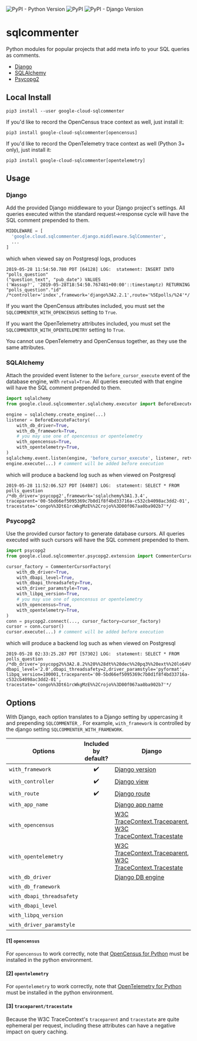 ![PyPI - Python Version](https://img.shields.io/pypi/pyversions/google-cloud-sqlcommenter)
![PyPI](https://img.shields.io/pypi/v/google-cloud-sqlcommenter)
![PyPI - Django Version](https://img.shields.io/pypi/djversions/google-cloud-sqlcommenter)

# sqlcommenter

Python modules for popular projects that add meta info to your SQL queries as comments.

 * [Django](#django)
 * [SQLAlchemy](#sqlalchemy)
 * [Psycopg2](#psycopg2)

## Local Install

```shell
pip3 install --user google-cloud-sqlcommenter
```

If you'd like to record the OpenCensus trace context as well, just install it:

```shell
pip3 install google-cloud-sqlcommenter[opencensus]
```

If you'd like to record the OpenTelemetry trace context as well (Python 3+ only),
just install it:

```shell
pip3 install google-cloud-sqlcommenter[opentelemetry]
```

## Usage

### Django

Add the provided Django middleware to your Django project's settings. All queries executed within the standard request→response cycle will have the SQL comment prepended to them.

```python
MIDDLEWARE = [
  'google.cloud.sqlcommenter.django.middleware.SqlCommenter',
  ...
]
```

which when viewed say on Postgresql logs, produces
```shell
2019-05-28 11:54:50.780 PDT [64128] LOG:  statement: INSERT INTO "polls_question"
("question_text", "pub_date") VALUES
('Wassup?', '2019-05-28T18:54:50.767481+00:00'::timestamptz) RETURNING
"polls_question"."id" /*controller='index',framework='django%3A2.2.1',route='%5Epolls/%24'*/
```
If you want the OpenCensus attributes included, you must set the
``SQLCOMMENTER_WITH_OPENCENSUS`` setting to ``True``.

If you want the OpenTelemetry attributes included, you must set the
``SQLCOMMENTER_WITH_OPENTELEMETRY`` setting to ``True``.

You cannot use OpenTelemetry and OpenCensus together, as they use the same attributes.

### SQLAlchemy

Attach the provided event listener to the `before_cursor_execute` event of the database engine, with `retval=True`. All queries executed with that engine will have the SQL comment prepended to them.

```python
import sqlalchemy
from google.cloud.sqlcommenter.sqlalchemy.executor import BeforeExecuteFactory

engine = sqlalchemy.create_engine(...)
listener = BeforeExecuteFactory(
    with_db_driver=True,
    with_db_framework=True,
    # you may use one of opencensus or opentelemetry
    with_opencensus=True,
    with_opentelemetry=True,
)
sqlalchemy.event.listen(engine, 'before_cursor_execute', listener, retval=True)
engine.execute(...) # comment will be added before execution
```

which will produce a backend log such as when viewed on Postgresql
```shell
2019-05-28 11:52:06.527 PDT [64087] LOG:  statement: SELECT * FROM polls_question
/*db_driver='psycopg2',framework='sqlalchemy%3A1.3.4',
traceparent='00-5bd66ef5095369c7b0d1f8f4bd33716a-c532cb4098ac3dd2-01',
tracestate='congo%%3Dt61rcWkgMzE%%2Crojo%%3D00f067aa0ba902b7'*/
```

### Psycopg2

Use the provided cursor factory to generate database cursors. All queries executed with such cursors will have the SQL comment prepended to them.

```python
import psycopg2
from google.cloud.sqlcommenter.psycopg2.extension import CommenterCursorFactory

cursor_factory = CommenterCursorFactory(
    with_db_driver=True,
    with_dbapi_level=True,
    with_dbapi_threadsafety=True,
    with_driver_paramstyle=True,
    with_libpq_version=True,
    # you may use one of opencensus or opentelemetry
    with_opencensus=True,
    with_opentelemetry=True,
)
conn = psycopg2.connect(..., cursor_factory=cursor_factory)
cursor = conn.cursor()
cursor.execute(...) # comment will be added before execution
```

which will produce a backend log such as when viewed on Postgresql
```shell
2019-05-28 02:33:25.287 PDT [57302] LOG:  statement: SELECT * FROM
polls_question /*db_driver='psycopg2%%3A2.8.2%%20%%28dt%%20dec%%20pq3%%20ext%%20lo64%%29',
dbapi_level='2.0',dbapi_threadsafety=2,driver_paramstyle='pyformat',
libpq_version=100001,traceparent='00-5bd66ef5095369c7b0d1f8f4bd33716a-c532cb4098ac3dd2-01',
tracestate='congo%%3Dt61rcWkgMzE%%2Crojo%%3D00f067aa0ba902b7'*/
```

## Options

With Django, each option translates to a Django setting by uppercasing it and prepending `SQLCOMMENTER_`. For example, `with_framework` is controlled by the django setting `SQLCOMMENTER_WITH_FRAMEWORK`.

| Options                   | Included by default? | Django                                                                                                                                                                       | SQLAlchemy                                                                                                                                                                   | psycopg2                                                                                                                                                                     |                          Notes                          |
| ------------------------- | :------------------: | ---------------------------------------------------------------------------------------------------------------------------------------------------------------------------- | ---------------------------------------------------------------------------------------------------------------------------------------------------------------------------- | ---------------------------------------------------------------------------------------------------------------------------------------------------------------------------- | :-----------------------------------------------------: |
| `with_framework`          |  :heavy_check_mark:  | [Django version](https://docs.djangoproject.com/en/stable/releases/)                                                                                                         | [Flask version](http://flask.pocoo.org/)                                                                                                                                     | [Flask version](http://flask.pocoo.org/)                                                                                                                                     |
| `with_controller`         |  :heavy_check_mark:  | [Django view](https://docs.djangoproject.com/en/stable/ref/urlresolvers/#django.urls.ResolverMatch.view_name)                                                                | [Flask endpoint](http://flask.pocoo.org/docs/1.0/api/#flask.Flask.endpoint)                                                                                                  | [Flask endpoint](http://flask.pocoo.org/docs/1.0/api/#flask.Flask.endpoint)                                                                                                  |
| `with_route`              |  :heavy_check_mark:  | [Django route](https://docs.djangoproject.com/en/stable/ref/urlresolvers/#django.urls.ResolverMatch.route)                                                                   | [Flask route](http://flask.pocoo.org/docs/1.0/api/#flask.Flask.route)                                                                                                        | [Flask route](http://flask.pocoo.org/docs/1.0/api/#flask.Flask.route)                                                                                                        |
| `with_app_name `          |                      | [Django app name](https://docs.djangoproject.com/en/stable/ref/urlresolvers/#django.urls.ResolverMatch.app_name)                                                             |                                                                                                                                                                              |                                                                                                                                                                              |
| `with_opencensus`         |                      | [W3C TraceContext.Traceparent](https://www.w3.org/TR/trace-context/#traceparent-field), [W3C TraceContext.Tracestate](https://www.w3.org/TR/trace-context/#tracestate-field) | [W3C TraceContext.Traceparent](https://www.w3.org/TR/trace-context/#traceparent-field), [W3C TraceContext.Tracestate](https://www.w3.org/TR/trace-context/#tracestate-field) | [W3C TraceContext.Traceparent](https://www.w3.org/TR/trace-context/#traceparent-field), [W3C TraceContext.Tracestate](https://www.w3.org/TR/trace-context/#tracestate-field) |  [[1]](#1-opencensus)[[3]](#3-traceparent/tracestate)   |
| `with_opentelemetry`      |                      | [W3C TraceContext.Traceparent](https://www.w3.org/TR/trace-context/#traceparent-field), [W3C TraceContext.Tracestate](https://www.w3.org/TR/trace-context/#tracestate-field) | [W3C TraceContext.Traceparent](https://www.w3.org/TR/trace-context/#traceparent-field), [W3C TraceContext.Tracestate](https://www.w3.org/TR/trace-context/#tracestate-field) | [W3C TraceContext.Traceparent](https://www.w3.org/TR/trace-context/#traceparent-field), [W3C TraceContext.Tracestate](https://www.w3.org/TR/trace-context/#tracestate-field) | [[2]](#2-opentelemetry)[[3]](#3-traceparent/tracestate) |
| `with_db_driver`          |                      | [Django DB engine](https://docs.djangoproject.com/en/stable/ref/settings/#engine)                                                                                            | [SQLAlchemy DB driver](https://docs.sqlalchemy.org/en/13/core/engines.html#database-urls)                                                                                    | [psycopg2 version](http://initd.org/psycopg/docs/)                                                                                                                           |
| `with_db_framework`       |                      |                                                                                                                                                                              | [SQLAlchemy version](https://www.sqlalchemy.org/)                                                                                                                            |                                                                                                                                                                              |
| `with_dbapi_threadsafety` |                      |                                                                                                                                                                              |                                                                                                                                                                              | [psycopg2 thread safety](http://initd.org/psycopg/docs/module.html#psycopg2.threadsafety)                                                                                    |
| `with_dbapi_level`        |                      |                                                                                                                                                                              |                                                                                                                                                                              | [psycopg2 api level](http://initd.org/psycopg/docs/module.html#psycopg2.apilevel)                                                                                            |
| `with_libpq_version`      |                      |                                                                                                                                                                              |                                                                                                                                                                              | [psycopg2 libpq version](http://initd.org/psycopg/docs/module.html#psycopg2.__libpq_version__)                                                                               |
| `with_driver_paramstyle`  |                      |                                                                                                                                                                              |                                                                                                                                                                              | [psycopg2 parameter style](http://initd.org/psycopg/docs/module.html#psycopg2.paramstyle)                                                                                    |

#### [1] `opencensus`

For `opencensus` to work correctly, note that [OpenCensus for
Python](https://github.com/census-instrumentation/opencensus-python) must be
installed in the python environment.

#### [2] `opentelemetry`

For `opentelemetry` to work correctly, note that [OpenTelemetry for
Python](https://github.com/open-telemetry/opentelemetry-python) must be
installed in the python environment.

#### [3] `traceparent/tracestate`
Because the W3C TraceContext's `traceparent` and `tracestate` are quite ephemeral per request, including these attributes can have a negative impact on query caching.
